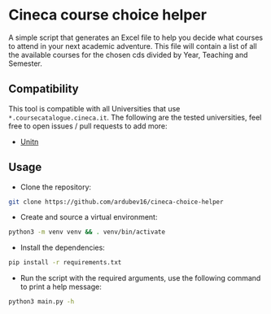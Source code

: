 # Cineca course choice helper

A simple script that generates an Excel file to help you decide what courses to
attend in your next academic adventure. This file will contain a list of all the
available courses for the chosen cds divided by Year, Teaching and Semester.

## Compatibility

This tool is compatible with all Universities that use `*.coursecatalogue.cineca.it`.
The following are the tested universities, feel free to open issues / pull requests
to add more:

- [Unitn](https://www.unitn.it)

## Usage

- Clone the repository:

```bash
git clone https://github.com/ardubev16/cineca-choice-helper
```

- Create and source a virtual environment:

```bash
python3 -m venv venv && . venv/bin/activate
```

- Install the dependencies:

```bash
pip install -r requirements.txt
```

- Run the script with the required arguments, use the following command to print
  a help message:

```bash
python3 main.py -h
```
